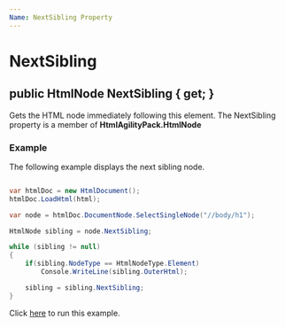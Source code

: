 ```yaml
---
Name: NextSibling Property
---
```


# NextSibling

## public HtmlNode NextSibling { get; }

Gets the HTML node immediately following this element. The NextSibling property is a member of **HtmlAgilityPack.HtmlNode**

### Example

The following example displays the next sibling node.

```csharp

var htmlDoc = new HtmlDocument();
htmlDoc.LoadHtml(html);

var node = htmlDoc.DocumentNode.SelectSingleNode("//body/h1");

HtmlNode sibling = node.NextSibling;

while (sibling != null)
{
    if(sibling.NodeType == HtmlNodeType.Element)
        Console.WriteLine(sibling.OuterHtml);

    sibling = sibling.NextSibling;
}

```

Click [here](https://dotnetfiddle.net/k2k3IJ) to run this example.
